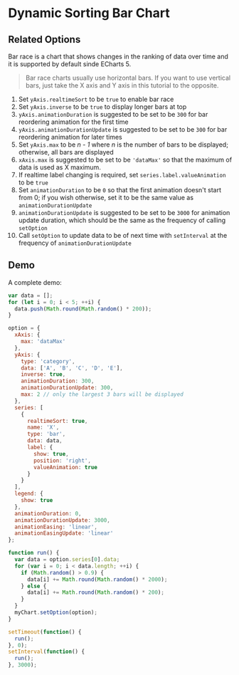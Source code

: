 # Dynamic Sorting Bar Chart

## Related Options

Bar race is a chart that shows changes in the ranking of data over time and it is supported by default sinde ECharts 5.

> Bar race charts usually use horizontal bars. If you want to use vertical bars, just take the X axis and Y axis in this tutorial to the opposite.

1. Set `yAxis.realtimeSort` to be `true` to enable bar race
2. Set `yAxis.inverse` to be `true` to display longer bars at top
3. `yAxis.animationDuration` is suggested to be set to be `300` for bar reordering animation for the first time
4. `yAxis.animationDurationUpdate` is suggested to be set to be `300` for bar reordering animation for later times
5. Set `yAxis.max` to be _n - 1_ where _n_ is the number of bars to be displayed; otherwise, all bars are displayed
6. `xAxis.max` is suggested to be set to be `'dataMax'` so that the maximum of data is used as X maximum.
7. If realtime label changing is required, set `series.label.valueAnimation` to be `true`
8. Set `animationDuration` to be `0` so that the first animation doesn't start from 0; if you wish otherwise, set it to be the same value as `animationDurationUpdate`
9. `animationDurationUpdate` is suggested to be set to be `3000` for animation update duration, which should be the same as the frequency of calling `setOption`
10. Call `setOption` to update data to be of next time with `setInterval` at the frequency of `animationDurationUpdate`

## Demo

A complete demo:

```js live
var data = [];
for (let i = 0; i < 5; ++i) {
  data.push(Math.round(Math.random() * 200));
}

option = {
  xAxis: {
    max: 'dataMax'
  },
  yAxis: {
    type: 'category',
    data: ['A', 'B', 'C', 'D', 'E'],
    inverse: true,
    animationDuration: 300,
    animationDurationUpdate: 300,
    max: 2 // only the largest 3 bars will be displayed
  },
  series: [
    {
      realtimeSort: true,
      name: 'X',
      type: 'bar',
      data: data,
      label: {
        show: true,
        position: 'right',
        valueAnimation: true
      }
    }
  ],
  legend: {
    show: true
  },
  animationDuration: 0,
  animationDurationUpdate: 3000,
  animationEasing: 'linear',
  animationEasingUpdate: 'linear'
};

function run() {
  var data = option.series[0].data;
  for (var i = 0; i < data.length; ++i) {
    if (Math.random() > 0.9) {
      data[i] += Math.round(Math.random() * 2000);
    } else {
      data[i] += Math.round(Math.random() * 200);
    }
  }
  myChart.setOption(option);
}

setTimeout(function() {
  run();
}, 0);
setInterval(function() {
  run();
}, 3000);
```
